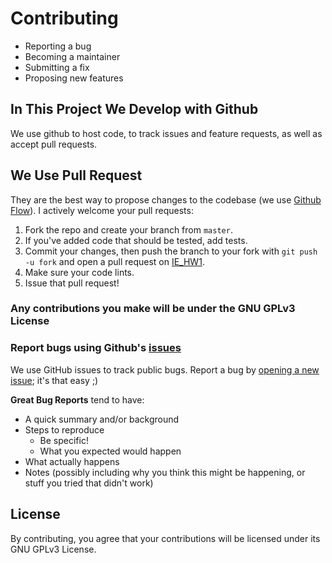 # Contributing

- Reporting a bug
- Becoming a maintainer
- Submitting a fix
- Proposing new features

## In This Project We Develop with Github
We use github to host code, to track issues and feature requests, as well as accept pull requests.


## We Use Pull Request
They are the best way to propose changes to the codebase (we use [Github Flow](https://github.com/ZedEsm/IE_HW1)). I actively welcome your pull requests:

1. Fork the repo and create your branch from `master`.
2. If you've added code that should be tested, add tests.
3. Commit your changes, then push the branch to your fork with `git push -u fork` and open a pull request on [IE_HW1](https://github.com/ZedEsm/IE_HW1).
4. Make sure your code lints.
5. Issue that pull request!

### Any contributions you make will be under the GNU GPLv3  License

### Report bugs using Github's [issues](https://github.com/ZedEsm/IE_HW1/issues)
We use GitHub issues to track public bugs. Report a bug by [opening a new issue](); it's that easy ;)

**Great Bug Reports** tend to have:

- A quick summary and/or background
- Steps to reproduce
    - Be specific!
    - What you expected would happen
- What actually happens
- Notes (possibly including why you think this might be happening, or stuff you tried that didn't work)

## License
By contributing, you agree that your contributions will be licensed under its GNU GPLv3 License.

